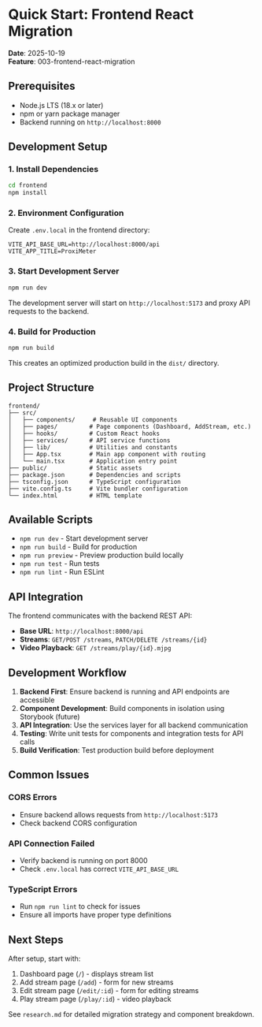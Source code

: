 # Quick Start: Frontend React Migration

**Date**: 2025-10-19  
**Feature**: 003-frontend-react-migration  

## Prerequisites

- Node.js LTS (18.x or later)
- npm or yarn package manager
- Backend running on `http://localhost:8000`

## Development Setup

### 1. Install Dependencies

```bash
cd frontend
npm install
```

### 2. Environment Configuration

Create `.env.local` in the frontend directory:

```env
VITE_API_BASE_URL=http://localhost:8000/api
VITE_APP_TITLE=ProxiMeter
```

### 3. Start Development Server

```bash
npm run dev
```

The development server will start on `http://localhost:5173` and proxy API requests to the backend.

### 4. Build for Production

```bash
npm run build
```

This creates an optimized production build in the `dist/` directory.

## Project Structure

```
frontend/
├── src/
│   ├── components/     # Reusable UI components
│   ├── pages/         # Page components (Dashboard, AddStream, etc.)
│   ├── hooks/         # Custom React hooks
│   ├── services/      # API service functions
│   ├── lib/           # Utilities and constants
│   ├── App.tsx        # Main app component with routing
│   └── main.tsx       # Application entry point
├── public/            # Static assets
├── package.json       # Dependencies and scripts
├── tsconfig.json      # TypeScript configuration
├── vite.config.ts     # Vite bundler configuration
└── index.html         # HTML template
```

## Available Scripts

- `npm run dev` - Start development server
- `npm run build` - Build for production
- `npm run preview` - Preview production build locally
- `npm run test` - Run tests
- `npm run lint` - Run ESLint

## API Integration

The frontend communicates with the backend REST API:

- **Base URL**: `http://localhost:8000/api`
- **Streams**: `GET/POST /streams`, `PATCH/DELETE /streams/{id}`
- **Video Playback**: `GET /streams/play/{id}.mjpg`

## Development Workflow

1. **Backend First**: Ensure backend is running and API endpoints are accessible
2. **Component Development**: Build components in isolation using Storybook (future)
3. **API Integration**: Use the services layer for all backend communication
4. **Testing**: Write unit tests for components and integration tests for API calls
5. **Build Verification**: Test production build before deployment

## Common Issues

### CORS Errors
- Ensure backend allows requests from `http://localhost:5173`
- Check backend CORS configuration

### API Connection Failed
- Verify backend is running on port 8000
- Check `.env.local` has correct `VITE_API_BASE_URL`

### TypeScript Errors
- Run `npm run lint` to check for issues
- Ensure all imports have proper type definitions

## Next Steps

After setup, start with:
1. Dashboard page (`/`) - displays stream list
2. Add stream page (`/add`) - form for new streams
3. Edit stream page (`/edit/:id`) - form for editing streams
4. Play stream page (`/play/:id`) - video playback

See `research.md` for detailed migration strategy and component breakdown.